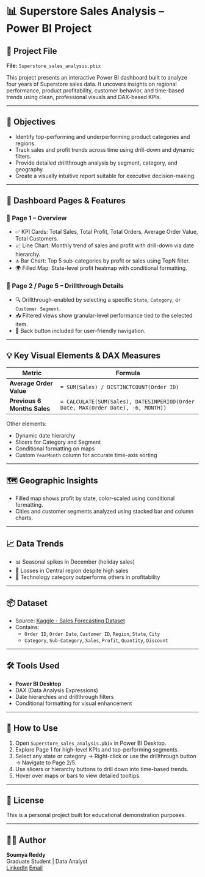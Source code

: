 # 📊 Superstore Sales Analysis – Power BI Project

## 📁 Project File
**File:** `Superstore_sales_analysis.pbix`

This project presents an interactive Power BI dashboard built to analyze four years of Superstore sales data. It uncovers insights on regional performance, product profitability, customer behavior, and time-based trends using clean, professional visuals and DAX-based KPIs.

---

## 🎯 Objectives

- Identify top-performing and underperforming product categories and regions.
- Track sales and profit trends across time using drill-down and dynamic filters.
- Provide detailed drillthrough analysis by segment, category, and geography.
- Create a visually intuitive report suitable for executive decision-making.

---

## 🚀 Dashboard Pages & Features

### 🔹 Page 1 – Overview
- ✅ KPI Cards: Total Sales, Total Profit, Total Orders, Average Order Value, Total Customers.
- 📈 Line Chart: Monthly trend of sales and profit with drill-down via date hierarchy.
- 🔝 Bar Chart: Top 5 sub-categories by profit or sales using TopN filter.
- 🌍 Filled Map: State-level profit heatmap with conditional formatting.

### 🔹 Page 2 / Page 5 – Drillthrough Details
- 🔍 Drillthrough-enabled by selecting a specific `State`, `Category`, or `Customer Segment`.
- 📥 Filtered views show granular-level performance tied to the selected item.
- 🔁 Back button included for user-friendly navigation.

---

## 💡 Key Visual Elements & DAX Measures

| Metric | Formula |
|--------|---------|
| **Average Order Value** | `= SUM(Sales) / DISTINCTCOUNT(Order ID)` |
| **Previous 6 Months Sales** | `= CALCULATE(SUM(Sales), DATESINPERIOD(Order Date, MAX(Order Date), -6, MONTH))` |

Other elements:
- Dynamic date hierarchy
- Slicers for Category and Segment
- Conditional formatting on maps
- Custom `YearMonth` column for accurate time-axis sorting

---

## 🗺️ Geographic Insights

- Filled map shows profit by state, color-scaled using conditional formatting.
- Cities and customer segments analyzed using stacked bar and column charts.

---

## 📈 Data Trends

- 📊 Seasonal spikes in December (holiday sales)
- 🚨 Losses in Central region despite high sales
- 🥇 Technology category outperforms others in profitability

---

## 📦 Dataset

- Source: [Kaggle - Sales Forecasting Dataset](https://www.kaggle.com/datasets/rohitsahoo/sales-forecasting)
- Contains:
  - `Order ID`, `Order Date`, `Customer ID`, `Region`, `State`, `City`
  - `Category`, `Sub-Category`, `Sales`, `Profit`, `Quantity`, `Discount`

---

## 🛠 Tools Used

- **Power BI Desktop**
- DAX (Data Analysis Expressions)
- Date hierarchies and drillthrough filters
- Conditional formatting for visual enhancement

---

## 📘 How to Use

1. Open `Superstore_sales_analysis.pbix` in Power BI Desktop.
2. Explore Page 1 for high-level KPIs and top-performing segments.
3. Select any state or category → Right-click or use the drillthrough button → Navigate to Page 2/5.
4. Use slicers or hierarchy buttons to drill down into time-based trends.
5. Hover over maps or bars to view detailed tooltips.

---


## 📄 License

This is a personal project built for educational demonstration purposes.

---

## 🙋‍♂️ Author

**Soumya Reddy**  
Graduate Student | Data Analyst  
[LinkedIn]([https://www.linkedin.com/](https://www.linkedin.com/in/soumyab04/))
[Email](soumyabaddham@gmail.com)

